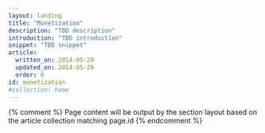 ```yaml
---
layout: landing
title: "Monetization"
description: "TBD description"
introduction: "TBD introduction"
snippet: "TBD snippet"
article:
  written_on: 2014-05-29
  updated_on: 2014-05-29
  order: 0
id: monetization
#collection: home
---
```


{% comment %}
Page content will be output by the section layout based on the article collection matching page.id
{% endcomment %}

